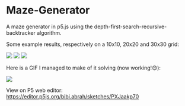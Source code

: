 # Maze-Generator
A maze generator in p5.js using the depth-first-search-recursive-backtracker algorithm.

Some example results, respectively on a 10x10, 20x20 and 30x30 grid:

![](img%20(1).png)
![](img%20(2).png)
![](img%20(3).png)

Here is a GIF I managed to make of it solving (now working!😊):

![](Maze_Generator%20.gif)

View on P5 web editor: https://editor.p5js.org/bibi.abrah/sketches/PXJaakp70
